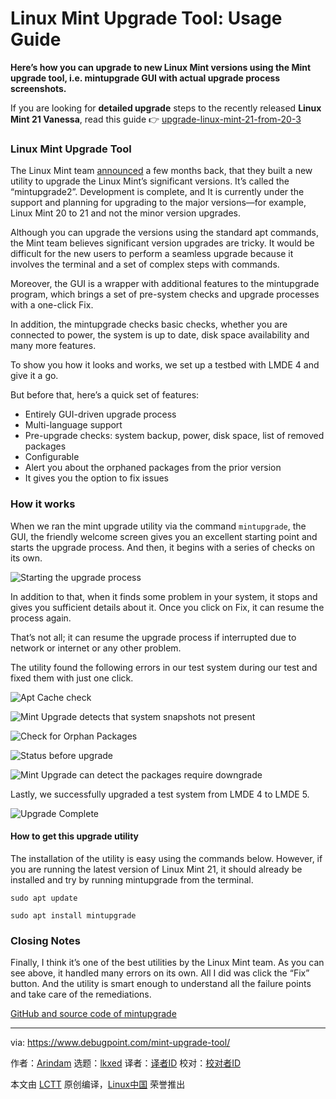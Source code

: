 [#]: subject: "Linux Mint Upgrade Tool: Usage Guide"
[#]: via: "https://www.debugpoint.com/mint-upgrade-tool/"
[#]: author: "Arindam https://www.debugpoint.com/author/admin1/"
[#]: collector: "lkxed"
[#]: translator: "geekpi"
[#]: reviewer: " "
[#]: publisher: " "
[#]: url: " "

Linux Mint Upgrade Tool: Usage Guide
======

**Here’s how you can upgrade to new Linux Mint versions using the Mint upgrade tool, i.e. mintupgrade GUI with actual upgrade process screenshots.**

If you are looking for **detailed upgrade** steps to the recently released **Linux Mint 21 Vanessa**, read this guide 👉 [upgrade-linux-mint-21-from-20-3][1]

### Linux Mint Upgrade Tool

The Linux Mint team [announced][2] a few months back, that they built a new utility to upgrade the Linux Mint’s significant versions. It’s called the “mintupgrade2”. Development is complete, and It is currently under the support and planning for upgrading to the major versions—for example, Linux Mint 20 to 21 and not the minor version upgrades.

Although you can upgrade the versions using the standard apt commands, the Mint team believes significant version upgrades are tricky. It would be difficult for the new users to perform a seamless upgrade because it involves the terminal and a set of complex steps with commands.

Moreover, the GUI is a wrapper with additional features to the mintupgrade program, which brings a set of pre-system checks and upgrade processes with a one-click Fix.

In addition, the mintupgrade checks basic checks, whether you are connected to power, the system is up to date, disk space availability and many more features.

To show you how it looks and works, we set up a testbed with LMDE 4 and give it a go.

But before that, here’s a quick set of features:

- Entirely GUI-driven upgrade process
- Multi-language support
- Pre-upgrade checks: system backup, power, disk space, list of removed packages
- Configurable
- Alert you about the orphaned packages from the prior version
- It gives you the option to fix issues

### How it works

When we ran the mint upgrade utility via the command `mintupgrade`, the GUI, the friendly welcome screen gives you an excellent starting point and starts the upgrade process. And then, it begins with a series of checks on its own.

![Starting the upgrade process][3]

In addition to that, when it finds some problem in your system, it stops and gives you sufficient details about it. Once you click on Fix, it can resume the process again.

That’s not all; it can resume the upgrade process if interrupted due to network or internet or any other problem.

The utility found the following errors in our test system during our test and fixed them with just one click.

![Apt Cache check][4]

![Mint Upgrade detects that system snapshots not present][5]

![Check for Orphan Packages][6]

![Status before upgrade][7]

![Mint Upgrade can detect the packages require downgrade][8]

Lastly, we successfully upgraded a test system from LMDE 4 to LMDE 5.

![Upgrade Complete][9]

#### How to get this upgrade utility

The installation of the utility is easy using the commands below. However, if you are running the latest version of Linux Mint 21, it should already be installed and try by running mintupgrade from the terminal.

```
sudo apt update
```

```
sudo apt install mintupgrade
```

### Closing Notes

Finally, I think it’s one of the best utilities by the Linux Mint team. As you can see above, it handled many errors on its own. All I did was click the “Fix” button. And the utility is smart enough to understand all the failure points and take care of the remediations.

[GitHub and source code of mintupgrade][10]

--------------------------------------------------------------------------------

via: https://www.debugpoint.com/mint-upgrade-tool/

作者：[Arindam][a]
选题：[lkxed][b]
译者：[译者ID](https://github.com/译者ID)
校对：[校对者ID](https://github.com/校对者ID)

本文由 [LCTT](https://github.com/LCTT/TranslateProject) 原创编译，[Linux中国](https://linux.cn/) 荣誉推出

[a]: https://www.debugpoint.com/author/admin1/
[b]: https://github.com/lkxed
[1]: https://www.debugpoint.com/upgrade-linux-mint-21-from-20-3/
[2]: https://www.debugpoint.com/2022/04/linux-mint-21-announcement/
[3]: https://www.debugpoint.com/wp-content/uploads/2022/04/Starting-the-upgrade-process.jpg
[4]: https://www.debugpoint.com/wp-content/uploads/2022/04/Apt-Cache-check.jpg
[5]: https://www.debugpoint.com/wp-content/uploads/2022/04/Mint-Upgrade-detects-that-system-snapshots-not-present.jpg
[6]: https://www.debugpoint.com/wp-content/uploads/2022/04/Check-for-Orphan-Packages.jpg
[7]: https://www.debugpoint.com/wp-content/uploads/2022/04/Status-before-upgrade.jpg
[8]: https://www.debugpoint.com/wp-content/uploads/2022/04/Mint-Upgrade-can-detect-the-packages-require-downgrade.jpg
[9]: https://www.debugpoint.com/wp-content/uploads/2022/04/Upgrade-Complete.jpg
[10]: https://github.com/linuxmint/mintupgrade
